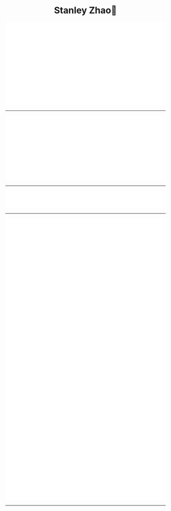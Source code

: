 <p align="center">
    <h1 align="center">Stanley Zhao🚀</h1>
</p>

<img src="https://github.com/zhao-stanley/zhao-stanley/blob/main/.cache/base.svg">

___

<img src="https://github.com/zhao-stanley/zhao-stanley/blob/main/.cache/isocalendar.svg">

___

<img src="https://github.com/zhao-stanley/zhao-stanley/blob/main/.cache/languages.svg">

___

<img src="https://github.com/zhao-stanley/zhao-stanley/blob/main/.cache/achievements.svg">

___
